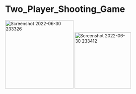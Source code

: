 # Two_Player_Shooting_Game
<img width="220" alt="Screenshot 2022-06-30 233326" src="https://user-images.githubusercontent.com/103528833/176746921-9ee31905-7d7d-42a5-90bc-01cfbe13140f.png">
<img width="181" alt="Screenshot 2022-06-30 233412" src="https://user-images.githubusercontent.com/103528833/176746928-98ff15f2-51b9-453b-87a2-a4a98df49b24.png">

